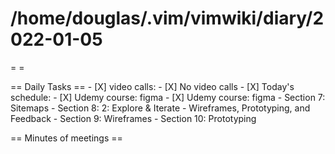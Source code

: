 # /home/douglas/.vim/vimwiki/diary/2022-01-05

=   =

== Daily Tasks ==
    - [X] video calls:
        - [X] No video calls
    - [X] Today's schedule:
		- [X] Udemy course: figma
	- [X] Udemy course: figma
		- Section 7: Sitemaps
		- Section 8: 2: Explore & Iterate - Wireframes, Prototyping, and Feedback
		- Section 9: Wireframes
		- Section 10: Prototyping

== Minutes of meetings ==

